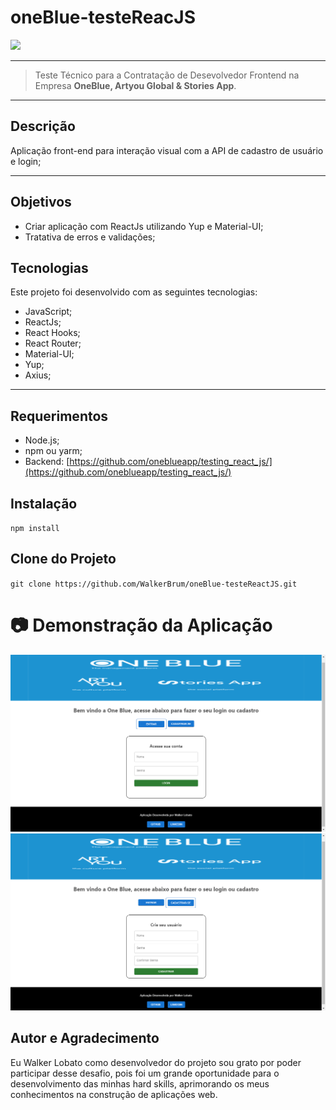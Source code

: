 # **oneBlue-testeReacJS** 

<img src="https://i.imgur.com/BssBbbX.png" />
<hr>

> Teste Técnico para a Contratação de Desevolvedor Frontend na Empresa **OneBlue, Artyou Global & Stories App**. 

<hr>

## **Descrição**
Aplicação front-end para interação visual com a API de cadastro de usuário e login;

<hr>

## **Objetivos**
- Criar aplicação com ReactJs utilizando Yup e Material-UI;
- Tratativa de erros e validações;

## **Tecnologias**
Este projeto foi desenvolvido com as seguintes tecnologias: 
- JavaScript;
- ReactJs;
- React Hooks;
- React Router;
- Material-UI;
- Yup;
- Axius;

<hr>

## **Requerimentos**
- Node.js;
- npm ou yarm;
- Backend: [https://github.com/oneblueapp/testing_react_js/](https://github.com/oneblueapp/testing_react_js/)

## **Instalação**
`npm install`

## **Clone do Projeto**
`git clone https://github.com/WalkerBrum/oneBlue-testeReactJS.git`

# 📷 Demonstração da Aplicação

<img src="page-login.png" title="Print screen da aplicação de login"/>
<img src="page-register.png" title="Print screen da aplicação de cadastro"/>


## **Autor e Agradecimento**
Eu Walker Lobato como desenvolvedor do projeto sou grato por poder participar desse desafio, pois foi um grande oportunidade para o desenvolvimento das minhas hard skills, aprimorando os meus conhecimentos na construção de aplicações web.


